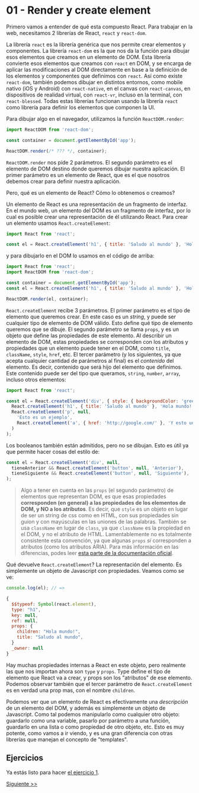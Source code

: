 # 01 - Render y create element

Primero vamos a entender de qué esta compuesto React. Para trabajar en la web, necesitamos 2 librerías de React, `react` y `react-dom`.

La librería `react` es la librería genérica que nos permite crear elementos y componentes. La librería `react-dom` es la que nos da la función para dibujar esos elementos que creamos en un elemento de DOM. Esta librería convierte esos elementos que creamos con `react` en DOM, y se encarga de aplicar las modificaciones al DOM directamente en base a la definición de los elementos y componentes que definimos con `react`. Así como existe `react-dom`, también podemos dibujar en distintos entornos, como mobile nativo (iOS y Android) con `react-native`, en el canvas con `react-canvas`, en dispositivos de realidad virtual, con `react-vr`, incluso en la terminal, con `react-blessed`. Todas estas librerías funcionan usando la librería `react` como librería para definir los elementos que componen la UI.

Para dibujar algo en el navegador, utilizamos la función `ReactDOM.render`:
```js
import ReactDOM from 'react-dom';

const container = document.getElementById('app');

ReactDOM.render(/* ??? */, container);
```

`ReactDOM.render` nos pide 2 parámetros. El segundo parámetro es el elemento de DOM destino donde queremos dibujar nuestra aplicación. El primer parámetro es un elemento de React, que es el que nosotros debemos crear para definir nuestra aplicación.

Pero, qué es un elemento de React? Cómo lo obtenemos o creamos?

Un elemento de React es una representación de un fragmento de interfaz. En el mundo web, un elemento del DOM es un fragmento de interfaz, por lo cual es posible crear una representación de él utilizando React. Para crear un elemento usamos `React.createElement`:

```js
import React from 'react';

const el = React.createElement('h1', { title: 'Saludo al mundo' }, 'Hola mundo!');
```

y para dibujarlo en el DOM lo usamos en el código de arriba:

```js
import React from 'react';
import ReactDOM from 'react-dom';

const container = document.getElementById('app');
const el = React.createElement('h1', { title: 'Saludo al mundo' }, 'Hola mundo!');

ReactDOM.render(el, container);
```

`React.createElement` recibe 3 parámetros. El primer parámetro es el tipo de elemento que queremos crear. En este caso es un _string_, y puede ser cualquier tipo de elemento de DOM válido. Esto define qué tipo de elemento queremos que se dibuje. El segundo parámetro se llama `props`, y es un objeto que define las propiedades de este elemento. Al describir un elemento de DOM, estas propiedades se corresponden con los atributos y propiedades que un elemento puede tener en el DOM, como `title`, `className`, `style`, `href`, etc. El tercer parámetro (y los siguientes, ya que acepta cualquier cantidad de parámetros al final) es el _contenido_ del elemento. Es decir, contenido que será hijo del elemento que definimos. Este contenido puede ser del tipo que queramos, `string`, `number`, `array`, incluso otros elementos:

```js
import React from 'react';

const el = React.createElement('div', { style: { backgroundColor: 'green' }},
  React.createElement('h1', { title: 'Saludo al mundo' }, 'Hola mundo!'),
  React.createElement('p', null,
    'Esto es un ejemplo',
    React.createElement('a', { href: 'http://google.com/' }, 'Y esto un link')
  )
);
```

Los booleanos también están admitidos, pero no se dibujan. Esto es útil ya que permite hacer cosas del estilo de:

```js
const el = React.createElement('div', null,
  tieneAnterior && React.createElement('button', null, 'Anterior'),
  tieneSiguiente && React.createElement('button', null, 'Siguiente'),
);
```

> Algo a tener en cuenta en las `props` (el segundo parámetro) de elementos que representan DOM, es que esas propiedades **corresponden (en general) a las propiedades de los elementos de DOM, y NO a los atributos**. Es decir, que `style` es un objeto en lugar de ser un string de css como en HTML, con sus propiedades sin guion y con mayúsculas en las uniones de las palabras. También se usa `className` en lugar de `class`, ya que `className` es la propiedad en el DOM, y no el atributo de HTML. Lamentablemente no es totalmente consistente esta convención, ya que algunas `props` _sí_ corresponden a atributos (como los atributos ARIA). Para más información en las diferencias, podes leer [esta parte de la documentación oficial](https://facebook.github.io/react/docs/dom-elements.html).

Qué devuelve `React.createElement`? La representación del elemento. Es simplemente un objeto de Javascript con propiedades. Veamos como se ve:


```js
console.log(el); // =>

{
  $$typeof: Symbol(react.element),
  type: "h1",
  key: null,
  ref: null,
  props: {
    children: "Hola mundo!",
    title: "Saludo al mundo",
  }
  _owner: null
}
```

Hay muchas propiedades internas a React en este objeto, pero realmente las que nos importan ahora son `type` y `props`. Type define el tipo de elemento que React va a crear, y props son los "atributos" de ese elemento. Podemos observar también que el tercer parámetro de `React.createElement` es en verdad una prop mas, con el nombre `children`.

Podemos ver que un elemento de React es efectivamente una _descripción_ de un elemento del DOM, y además es simplemente un objeto de Javascript. Como tal podemos manipularlo como cualquier otro objeto: guardarlo como una variable, pasarlo por parámetro a una función, guardarlo en una lista o como propiedad de otro objeto, etc. Esto es muy potente, como vamos a ir viendo, y es una gran diferencia con otras librerías que manejan el concepto de "templates".

## Ejercicios
Ya estás listo para hacer [el ejercicio 1](http://localhost:3000/fundamentos/1).

[Siguiente >>](./02-componentes.md)
